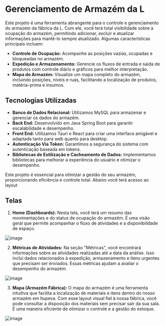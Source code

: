 # Gerenciamento de Armazém da L

Este projeto é uma ferramenta abrangente para o controle e gerenciamento do armazém da fábrica da L. Com ele, você terá total visibilidade sobre a ocupação do armazém, permitindo adicionar, excluir e atualizar informações para mantê-lo sempre atualizado. Algumas características principais incluem:

- **Controle de Ocupação:** Acompanhe as posições vazias, ocupadas e bloqueadas no armazém.
- **Expedição e Armazenamento:** Gerencie os fluxos de entrada e saída de produtos com controle diário e gráficos para melhor interpretação.
- **Mapa do Armazém:** Visualize um mapa completo do armazém, incluindo posições, níveis e ruas, facilitando a localização de produtos, matéria-prima e insumos.

## Tecnologias Utilizadas

- **Banco de Dados Relacional:** Utilizamos MySQL para armazenar e gerenciar os dados do armazém.
- **Back End:** Desenvolvido em Java Spring Boot para garantir escalabilidade e desempenho.
- **Front End:** Utilizamos Tauri e React para criar uma interface amigável e adaptada tanto para web quanto para desktop.
- **Autenticação Via Token:** Garantimos a segurança do sistema com autenticação baseada em tokens.
- **Bibliotecas de Estilização e Cacheamento de Dados:** Implementamos bibliotecas para melhorar a experiência do usuário e otimizar o desempenho.

Este projeto é essencial para otimizar a gestão do seu armazém, proporcionando eficiência e controle total. Abaixo você terá acesso ao layout

## Telas

1. **Home (Dashboards):** Nesta tela, você terá um resumo das movimentações e do status de ocupação do armazém. É uma visão geral que permite acompanhar o fluxo de atividades e a disponibilidade de espaço.

![image](https://github.com/SrAmerico/Projeto-L-occitane-Group-F-brica-/assets/134458811/7ec260cc-06a3-4361-98de-7a63cc9b2399)


2. **Métricas de Atividades:** Na seção "Métricas", você encontrará informações sobre as atividades realizadas até a data da análise. Isso inclui dados relacionados à expedição, armazenamento e itens urgentes que precisam ser enviados. Essas métricas ajudam a avaliar o desempenho do armazém.

![image](https://github.com/SrAmerico/Projeto-L-occitane-Group-F-brica-/assets/134458811/aaeac113-7e9c-486a-9250-9aff0c8c02c3)

3. **Mapa (Armazém Fábrica):** O mapa do armazém é uma ferramenta intuitiva que facilita a localização de materiais e itens dentro do nosso armazém em Itupeva. Com esse layout visual fiel à nossa fábrica, você pode consultar a disposição dos materiais sem precisar sair da sua sala. É uma maneira eficiente de otimizar o controle e a gestão do estoque.

![image](https://github.com/SrAmerico/Projeto-L-occitane-Group-F-brica-/assets/134458811/81bdb563-70ba-44e2-a95b-bdcb5c243246)


